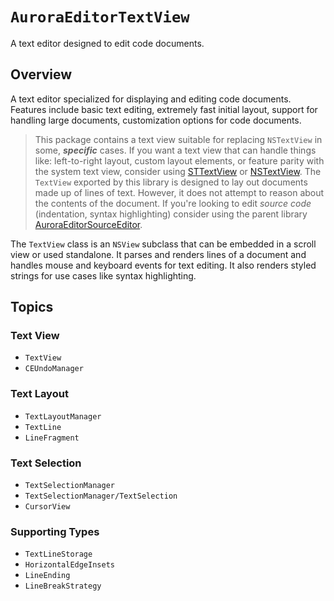 # ``AuroraEditorTextView``

A text editor designed to edit code documents.

## Overview

A text editor specialized for displaying and editing code documents. Features include basic text editing, extremely fast initial layout, support for handling large documents, customization options for code documents.

> This package contains a text view suitable for replacing `NSTextView` in some, ***specific*** cases. If you want a text view that can handle things like: left-to-right layout, custom layout elements, or feature parity with the system text view, consider using [STTextView](https://github.com/krzyzanowskim/STTextView) or [NSTextView](https://developer.apple.com/documentation/appkit/nstextview). The ``TextView`` exported by this library is designed to lay out documents made up of lines of text. However, it does not attempt to reason about the contents of the document. If you're looking to edit *source code* (indentation, syntax highlighting) consider using the parent library [AuroraEditorSourceEditor](https://github.com/AuroraEditor/AuroraEditorSourceEditor).

The ``TextView`` class is an `NSView` subclass that can be embedded in a scroll view or used standalone. It parses and renders lines of a document and handles mouse and keyboard events for text editing. It also renders styled strings for use cases like syntax highlighting.

## Topics

### Text View

- ``TextView``
- ``CEUndoManager``

### Text Layout

- ``TextLayoutManager``
- ``TextLine``
- ``LineFragment``

### Text Selection

- ``TextSelectionManager``
- ``TextSelectionManager/TextSelection``
- ``CursorView``

### Supporting Types

- ``TextLineStorage``
- ``HorizontalEdgeInsets``
- ``LineEnding``
- ``LineBreakStrategy``
